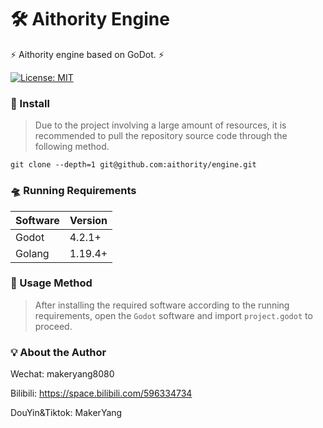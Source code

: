 # 🛠️ Aithority Engine

⚡ Aithority engine based on GoDot. ⚡

[![License: MIT](https://img.shields.io/badge/License-MIT-yellow.svg)](https://opensource.org/licenses/MIT)


### 🔦 Install

> Due to the project involving a large amount of resources, it is recommended to pull the repository source code through the following method.

```shell
git clone --depth=1 git@github.com:aithority/engine.git
```

### 🛸 Running Requirements

| Software | Version |
| - | - |
| Godot | 4.2.1+ |
| Golang | 1.19.4+ |

### 🚀 Usage Method

> After installing the required software according to the running requirements, open the `Godot` software and import `project.godot` to proceed.

### 💡 About the Author

Wechat: makeryang8080

Bilibili: https://space.bilibili.com/596334734

DouYin&Tiktok: MakerYang